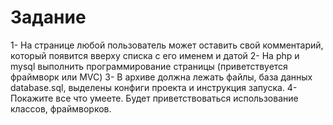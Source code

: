 # Задание
1- На странице любой пользователь может оставить свой комментарий, который появится вверху списка с его именем и датой
2- На php и mysql выполнить программирование страницы (приветствуется фраймворк или MVC)
3- В архиве должна лежать файлы, база данных database.sql, выделены конфиги проекта и инструкция запуска.
4- Покажите все что умеете. Будет приветствоваться использование классов, фраймворков.
